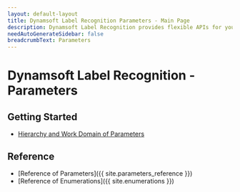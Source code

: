 ```yaml
---
layout: default-layout
title: Dynamsoft Label Recognition Parameters - Main Page
description: Dynamsoft Label Recognition provides flexible APIs for you to customize the scanning settings for different usage scenarios. 
needAutoGenerateSidebar: false
breadcrumbText: Parameters
---
```



# Dynamsoft Label Recognition - Parameters

## Getting Started

- [Hierarchy and Work Domain of Parameters](structure-and-interfaces-of-parameters.md)

## Reference

- [Reference of Parameters]({{ site.parameters_reference }})
- [Reference of Enumerations]({{ site.enumerations }})

